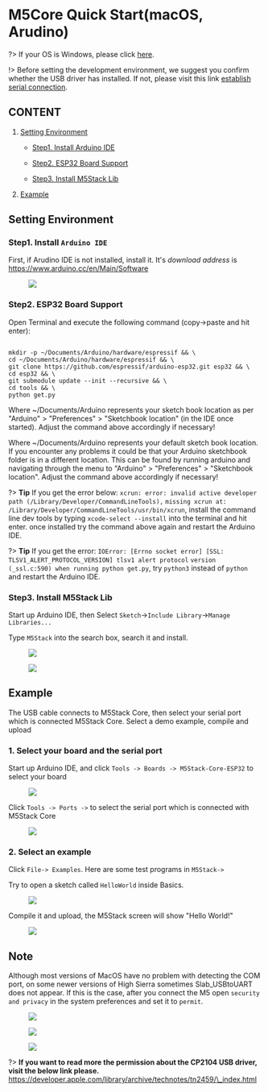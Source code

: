 # M5Core Quick Start(macOS, Arudino)

?> If your OS is Windows, please click [here](/en/quick_start/m5core/m5stack_core_get_started_Arduino_Windows).

!> Before setting the development environment, we suggest you confirm whether the USB driver has installed. If not, please visit this link [establish serial connection](/en/related_documents/establish_serial_connection).

## CONTENT

1. [Setting Environment](#setting-environment)

    - [Step1. Install Arduino IDE](#step1-install-arduino-ide)

    - [Step2. ESP32 Board Support](#step2-esp32-board-support)

    - [Step3. Install M5Stack Lib](#step3-install-m5stack-lib)

2. [Example](#example)

## Setting Environment

### Step1. Install `Arduino IDE`

First, if Arudino IDE is not installed, install it. It's *download address* is https://www.arduino.cc/en/Main/Software

<figure>
    <img src="assets/img/getting_started_pics/m5stack_core/get_started_with_arduino_m5core/mac/macOS_download_arduino_ide.png">
</figure>

### Step2. ESP32 Board Support

Open Terminal and execute the following command (copy->paste and hit enter):

```

mkdir -p ~/Documents/Arduino/hardware/espressif && \
cd ~/Documents/Arduino/hardware/espressif && \
git clone https://github.com/espressif/arduino-esp32.git esp32 && \
cd esp32 && \
git submodule update --init --recursive && \
cd tools && \
python get.py

```

Where ~/Documents/Arduino represents your sketch book location as per "Arduino" > "Preferences" > "Sketchbook location" (in the IDE once started). Adjust the command above accordingly if necessary!

Where ~/Documents/Arduino represents your default sketch book location. If you encounter any problems it could be that your Arduino sketchbook folder is in a different location. This can be found by running arduino and navigating through the menu to "Arduino" > "Preferences" > "Sketchbook location". Adjust the command above accordingly if necessary!

?> **Tip** If you get the error below: `xcrun: error: invalid active developer path (/Library/Developer/CommandLineTools),`
`missing xcrun at: /Library/Developer/CommandLineTools/usr/bin/xcrun`, install the command line dev tools by typing `xcode-select --install` into the terminal and hit enter. once installed try the command above again and restart the Arduino IDE.

?> **Tip** If you get the error: `IOError: [Errno socket error] [SSL: TLSV1_ALERT_PROTOCOL_VERSION] tlsv1 alert protocol` `version (_ssl.c:590) when running python get.py`, try `python3` instead of `python` and restart the Arduino IDE.



### Step3. Install M5Stack Lib

Start up Arduino IDE, then Select `Sketch`->`Include Library`->`Manage Libraries...`

Type `M5Stack` into the search box, search it and install.

<figure>
    <img src="assets/img/getting_started_pics/m5stack_core/get_started_with_arduino_m5core/mac/macOS_install_m5stack_lib.png">
</figure>


<figure>
    <img src="assets/img/getting_started_pics/m5stack_core/get_started_with_arduino_m5core/mac/macOS_search_m5stack.png">
</figure>



## Example

The USB cable connects to M5Stack Core, then select your serial port which is connected M5Stack Core.
Select a demo example, compile and upload

### 1. Select your board and the serial port

Start up Arduino IDE, and click `Tools -> Boards -> M5Stack-Core-ESP32` to select your board

<figure>
    <img src="assets/img/getting_started_pics/m5stack_core/get_started_with_arduino_m5core/mac/macOS_select_board.png">
</figure>


Click `Tools -> Ports ->` to select the serial port which is connected with M5Stack Core

<figure>
    <img src="assets/img/getting_started_pics/m5stack_core/get_started_with_arduino_m5core/mac/macOS_select_serial_port.png">
</figure>


### 2. Select an example

Click `File-> Examples`. Here are some test programs in `M5Stack->`

Try to open a sketch called `HelloWorld` inside Basics.


<figure>
    <img src="assets/img/getting_started_pics/m5stack_core/get_started_with_arduino_m5core/mac/macOS_select_example.png">
</figure>



Compile it and upload, the M5Stack screen will show "Hello World!"

<figure>
    <img src="assets/img/getting_started_pics/m5stack_core/get_started_with_arduino_m5core/mac/display_hello_world.png">
</figure>



## Note

Although most versions of MacOS have no problem with detecting the COM port, on some newer versions of High Sierra sometimes Slab\_USBtoUART does not appear. If this is the case, after you connect the M5 open `security and privacy` in the system preferences and set it to `permit`.

<figure>
    <img src="assets/img/getting_started_pics/m5stack_core/get_started_with_arduino_m5core/mac/macOS_security_and_privacy.png">
</figure>


<figure>
    <img src="assets/img/getting_started_pics/m5stack_core/get_started_with_arduino_m5core/mac/macOS_security_and_privacy_01.png">
</figure>


<figure>
    <img src="assets/img/getting_started_pics/m5stack_core/get_started_with_arduino_m5core/mac/macOS_security_and_privacy_02.png">
</figure>

?> **If you want to read more the permission about the CP2104 USB driver, visit the below link please.** https://developer.apple.com/library/archive/technotes/tn2459/\_index.html